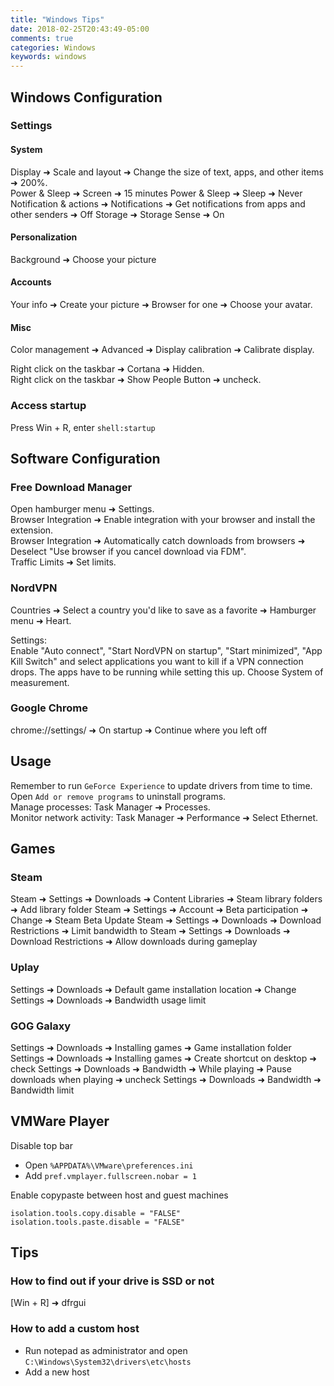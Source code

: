 ```yaml
---
title: "Windows Tips"
date: 2018-02-25T20:43:49-05:00
comments: true
categories: Windows
keywords: windows
---
```


## Windows Configuration

### Settings
#### System
Display ➜ Scale and layout ➜ Change the size of text, apps, and other items ➜ 200%.  
Power & Sleep ➜ Screen ➜ 15 minutes
Power & Sleep ➜ Sleep ➜ Never
Notification & actions ➜ Notifications ➜  Get notifications from apps and other senders ➜ Off
Storage ➜ Storage Sense ➜ On

#### Personalization
Background ➜ Choose your picture

#### Accounts
Your info ➜ Create your picture ➜ Browser for one ➜ Choose your avatar.

#### Misc
Color management ➜ Advanced ➜ Display calibration ➜ Calibrate display.  

Right click on the taskbar ➜ Cortana ➜ Hidden.  
Right click on the taskbar ➜ Show People Button ➜ uncheck.  

### Access startup

Press Win + R, enter `shell:startup`

## Software Configuration

### Free Download Manager

Open hamburger menu ➜ Settings.  
Browser Integration ➜ Enable integration with your browser and install the extension.  
Browser Integration ➜ Automatically catch downloads from browsers ➜ Deselect "Use browser if you cancel download via FDM".  
Traffic Limits ➜ Set limits.

### NordVPN

Countries ➜ Select a country you'd like to save as a favorite ➜ Hamburger menu ➜ Heart.

Settings:  
Enable "Auto connect", "Start NordVPN on startup", "Start minimized", "App Kill Switch" and select applications you want to kill if a VPN connection drops. The apps have to be running while setting this up. Choose System of measurement.

### Google Chrome

chrome://settings/ ➜ On startup ➜ Continue where you left off

## Usage

Remember to run `GeForce Experience` to update drivers from time to time.  
Open `Add or remove programs` to uninstall programs.  
Manage processes: Task Manager ➜ Processes.  
Monitor network activity: Task Manager ➜ Performance ➜ Select Ethernet.

## Games

### Steam
Steam ➜ Settings ➜ Downloads ➜ Content Libraries ➜ Steam library folders ➜ Add library folder
Steam ➜ Settings ➜ Account ➜ Beta participation ➜ Change ➜ Steam Beta Update
Steam ➜ Settings ➜ Downloads ➜ Download Restrictions ➜ Limit bandwidth to
Steam ➜ Settings ➜ Downloads ➜ Download Restrictions ➜ Allow downloads during gameplay

### Uplay

Settings ➜ Downloads ➜ Default game installation location ➜ Change
Settings ➜ Downloads ➜ Bandwidth usage limit

### GOG Galaxy
Settings ➜ Downloads ➜ Installing games ➜ Game installation folder
Settings ➜ Downloads ➜ Installing games ➜ Create shortcut on desktop ➜ check
Settings ➜ Downloads ➜ Bandwidth ➜ While playing ➜ Pause downloads when playing ➜ uncheck
Settings ➜ Downloads ➜ Bandwidth ➜ Bandwidth limit

## VMWare Player
Disable top bar

* Open `%APPDATA%\VMware\preferences.ini`
* Add `pref.vmplayer.fullscreen.nobar = 1`

Enable copypaste between host and guest machines

```
isolation.tools.copy.disable = "FALSE"
isolation.tools.paste.disable = "FALSE"
```

## Tips

### How to find out if your drive is SSD or not
[Win + R] ➜ dfrgui

### How to add a custom host
* Run notepad as administrator and open `C:\Windows\System32\drivers\etc\hosts`
* Add a new host
